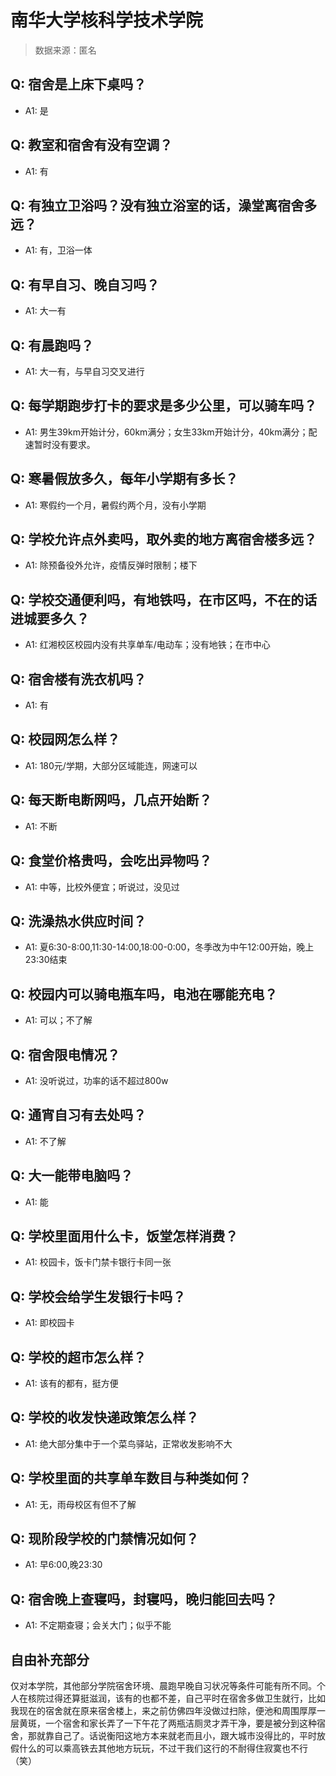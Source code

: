 # 南华大学核科学技术学院

> 数据来源：匿名

## Q: 宿舍是上床下桌吗？

- A1: 是

## Q: 教室和宿舍有没有空调？

- A1: 有

## Q: 有独立卫浴吗？没有独立浴室的话，澡堂离宿舍多远？

- A1: 有，卫浴一体

## Q: 有早自习、晚自习吗？

- A1: 大一有

## Q: 有晨跑吗？

- A1: 大一有，与早自习交叉进行

## Q: 每学期跑步打卡的要求是多少公里，可以骑车吗？

- A1: 男生39km开始计分，60km满分；女生33km开始计分，40km满分；配速暂时没有要求。

## Q: 寒暑假放多久，每年小学期有多长？

- A1: 寒假约一个月，暑假约两个月，没有小学期

## Q: 学校允许点外卖吗，取外卖的地方离宿舍楼多远？

- A1: 除预备役外允许，疫情反弹时限制；楼下

## Q: 学校交通便利吗，有地铁吗，在市区吗，不在的话进城要多久？

- A1: 红湘校区校园内没有共享单车/电动车；没有地铁；在市中心

## Q: 宿舍楼有洗衣机吗？

- A1: 有

## Q: 校园网怎么样？

- A1: 180元/学期，大部分区域能连，网速可以

## Q: 每天断电断网吗，几点开始断？

- A1: 不断

## Q: 食堂价格贵吗，会吃出异物吗？

- A1: 中等，比校外便宜；听说过，没见过

## Q: 洗澡热水供应时间？

- A1: 夏6:30-8:00,11:30-14:00,18:00-0:00，冬季改为中午12:00开始，晚上23:30结束

## Q: 校园内可以骑电瓶车吗，电池在哪能充电？

- A1: 可以；不了解

## Q: 宿舍限电情况？

- A1: 没听说过，功率的话不超过800w

## Q: 通宵自习有去处吗？

- A1: 不了解

## Q: 大一能带电脑吗？

- A1: 能

## Q: 学校里面用什么卡，饭堂怎样消费？

- A1: 校园卡，饭卡门禁卡银行卡同一张

## Q: 学校会给学生发银行卡吗？

- A1: 即校园卡

## Q: 学校的超市怎么样？

- A1: 该有的都有，挺方便

## Q: 学校的收发快递政策怎么样？

- A1: 绝大部分集中于一个菜鸟驿站，正常收发影响不大

## Q: 学校里面的共享单车数目与种类如何？

- A1: 无，雨母校区有但不了解

## Q: 现阶段学校的门禁情况如何？

- A1: 早6:00,晚23:30

## Q: 宿舍晚上查寝吗，封寝吗，晚归能回去吗？

- A1: 不定期查寝；会关大门；似乎不能

## 自由补充部分

仅对本学院，其他部分学院宿舍环境、晨跑早晚自习状况等条件可能有所不同。个人在核院过得还算挺滋润，该有的也都不差，自己平时在宿舍多做卫生就行，比如我现在的宿舍就在原来宿舍楼上，来之前仿佛四年没做过扫除，便池和周围厚厚一层黄斑，一个宿舍和家长弄了一下午花了两瓶洁厕灵才弄干净，要是被分到这种宿舍，那就靠自己了。话说衡阳这地方本来就老而且小，跟大城市没得比的，平时放假什么的可以乘高铁去其他地方玩玩，不过干我们这行的不耐得住寂寞也不行（笑）